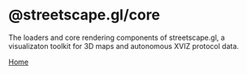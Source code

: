# @streetscape.gl/core

The loaders and core rendering components of streetscape.gl, a visualizaton toolkit for 3D maps and autonomous XVIZ protocol data.

[Home](https://avs.auto)
